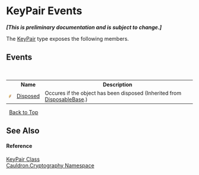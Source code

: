 # KeyPair Events
 _**\[This is preliminary documentation and is subject to change.\]**_

The <a href="T_Cauldron_Cryptography_KeyPair">KeyPair</a> type exposes the following members.


## Events
&nbsp;<table><tr><th></th><th>Name</th><th>Description</th></tr><tr><td>![Public event](media/pubevent.gif "Public event")</td><td><a href="E_Cauldron_Core_DisposableBase_Disposed">Disposed</a></td><td>
Occures if the object has been disposed
 (Inherited from <a href="T_Cauldron_Core_DisposableBase">DisposableBase</a>.)</td></tr></table>&nbsp;
<a href="#keypair-events">Back to Top</a>

## See Also


#### Reference
<a href="T_Cauldron_Cryptography_KeyPair">KeyPair Class</a><br /><a href="N_Cauldron_Cryptography">Cauldron.Cryptography Namespace</a><br />